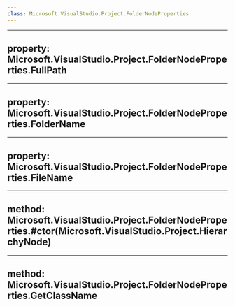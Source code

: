 ```yaml
---
class: Microsoft.VisualStudio.Project.FolderNodeProperties
---
```


---
property: Microsoft.VisualStudio.Project.FolderNodeProperties.FullPath
---

---
property: Microsoft.VisualStudio.Project.FolderNodeProperties.FolderName
---

---
property: Microsoft.VisualStudio.Project.FolderNodeProperties.FileName
---

---
method: Microsoft.VisualStudio.Project.FolderNodeProperties.#ctor(Microsoft.VisualStudio.Project.HierarchyNode)
---

---
method: Microsoft.VisualStudio.Project.FolderNodeProperties.GetClassName
---

